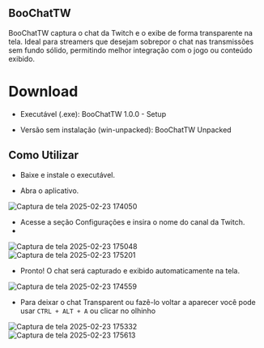## BooChatTW

BooChatTW captura o chat da Twitch e o exibe de forma transparente na tela. Ideal para streamers que desejam sobrepor o chat nas transmissões sem fundo sólido, permitindo melhor integração com o jogo ou conteúdo exibido.

# Download

- Executável (.exe): BooChatTW 1.0.0 - Setup

- Versão sem instalação (win-unpacked): BooChatTW Unpacked

## Como Utilizar

- Baixe e instale o executável.

- Abra o aplicativo.

![Captura de tela 2025-02-23 174050](https://github.com/user-attachments/assets/08250672-e3e7-49ec-992e-ede25672a2c7)

- Acesse a seção Configurações e insira o nome do canal da Twitch.
- 
![Captura de tela 2025-02-23 175048](https://github.com/user-attachments/assets/3c3451db-2e96-4e65-962e-ced092919e9f)
![Captura de tela 2025-02-23 175201](https://github.com/user-attachments/assets/2b27ce31-f3f7-445b-8e53-ffd2ad07088d)

- Pronto! O chat será capturado e exibido automaticamente na tela.

![Captura de tela 2025-02-23 174559](https://github.com/user-attachments/assets/489043e2-0376-4d09-87cc-576b873ad007)

- Para deixar o chat Transparent ou fazê-lo voltar a aparecer você pode usar ```CTRL + ALT + A``` ou clicar no olhinho

![Captura de tela 2025-02-23 175332](https://github.com/user-attachments/assets/ee677aef-14ca-4065-b157-8a1e80ea1aa6)
![Captura de tela 2025-02-23 175613](https://github.com/user-attachments/assets/d7ca397e-96b5-4d5c-98ee-4ff8a1b53749)
